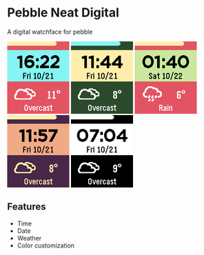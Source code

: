 # Pebble Neat Digital

A digital watchface for pebble

![Screenshot](./Screenshots/screenshot.png)
![Screenshot](./Screenshots/screenshot_2.png)
![Screenshot](./Screenshots/screenshot_3.png)
![Screenshot](./Screenshots/screenshot_4.png)
![Screenshot](./Screenshots/screenshot_bw.png)

## Features

- Time
- Date
- Weather
- Color customization
